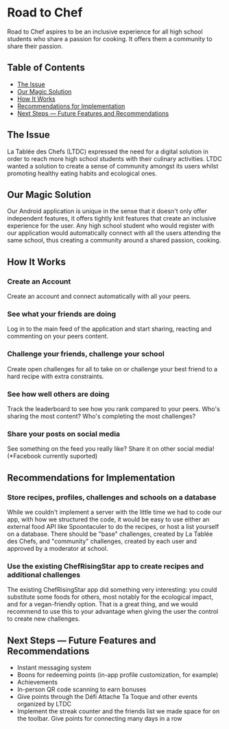 # Road to Chef

Road to Chef aspires to be an inclusive experience for all high school students who share a passion for cooking. It offers them a community to share their passion.

## Table of Contents
* [The Issue](#the-issue)
* [Our Magic Solution](#our-magic-solution)
* [How It Works](#how-it-works)
* [Recommendations for Implementation](#recommendations-for-implementation)
* [Next Steps — Future Features and Recommendations](#next-steps--future-features-and-recommendations)

## The Issue

La Tablée des Chefs (LTDC) expressed the need for a digital solution in order to reach more high school students with their culinary activities. LTDC wanted a solution to create a sense of community amongst its users whilst promoting healthy eating habits and ecological ones.

## Our Magic Solution

Our Android application is unique in the sense that it doesn't only offer independent features, it offers tightly knit features that create an inclusive experience for the user. Any high school student who would register with our application would automatically connect with all the users attending the same school, thus creating a community around a shared passion, cooking.

## How It Works

### Create an Account

Create an account and connect automatically with all your peers.

### See what your friends are doing

Log in to the main feed of the application and start sharing, reacting and commenting on your peers content.

### Challenge your friends, challenge your school

Create open challenges for all to take on or challenge your best friend to a hard recipe with extra constraints.

### See how well others are doing

Track the leaderboard to see how you rank compared to your peers. Who's sharing the most content? Who's completing the most challenges?

### Share your posts on social media

See something on the feed you really like? Share it on other social media! (*Facebook currently suported)

## Recommendations for Implementation

### Store recipes, profiles, challenges and schools on a database

While we couldn't implement a server with the little time we had to code our app, with how we structured the code, it would be easy to use either an external food API like Spoontaculer to do the recipes, or host a list yourself on a database. There should be "base" challenges, created by La Tablée des Chefs, and "community" challenges, created by each user and approved by a moderator at school.

### Use the existing ChefRisingStar app to create recipes and additional challenges

The existing ChefRisingStar app did something very interesting: you could substitute some foods for others, most notably for the ecological impact, and for a vegan-friendly option. That is a great thing, and we would recommend to use this to your advantage when giving the user the control to create new challenges.

## Next Steps — Future Features and Recommendations

* Instant messaging system
* Boons for redeeming points (in-app profile customization, for example)
* Achievements
* In-person QR code scanning to earn bonuses
* Give points through the Défi Attache Ta Toque and other events organized by LTDC
* Implement the streak counter and the friends list we made space for on the toolbar. Give points for connecting many days in a row
